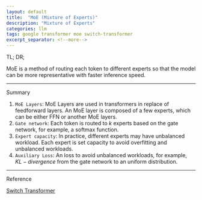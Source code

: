 ```yaml
---
layout: default
title:  "MoE (Mixture of Experts)"
description: "Mixture of Experts"
categories: llm
tags: google transformer moe switch-transformer
excerpt_separator: <!--more-->
---
```


TL; DR; 

MoE is a method of routing each token to different experts so that the model can be more representative with faster inference speed.

---

Summary

1. `MoE Layers`: MoE Layers are used in transformers in replace of feedforward layers. An MoE layer is composed of a few experts, which can be either FFN or another MoE layers.
2. `Gate network`: Each token is routed to $k$ experts based on the gate network, for example, a softmax function.
3. `Expert capacity`: In practice, different experts may have unbalanced workload. Each expert is set capacity to avoid overfitting and unbalanced workloads.
4. `Auxiliary Loss`: An loss to avoid unbalanced workloads, for example,  $KL-divergence$ from the gate network to an uniform distribution.

---

Reference

[Switch Transformer](https://arxiv.org/pdf/2101.03961)